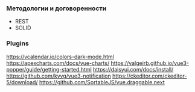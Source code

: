 ### Методологии и договоренности
- REST
- SOLID

### Plugins
https://vcalendar.io/colors-dark-mode.html
https://apexcharts.com/docs/vue-charts/
https://valgeirb.github.io/vue3-popper/guide/getting-started.html
https://daisyui.com/docs/install/
https://github.com/kyvg/vue3-notification
https://ckeditor.com/ckeditor-5/download/
https://github.com/SortableJS/vue.draggable.next
